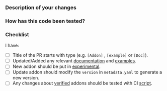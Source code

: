 <!--
Thank you for contributing to OAM workloads!

-->

### Description of your changes

<!--
Briefly describe what this pull request does. Be sure to direct your reviewers'
attention to anything that needs special consideration.

We love pull requests that resolve an open issue. If yours does, you
can uncomment the below line to indicate which issue your PR fixes, for example
"Fixes #500":

Fixes #
-->

### How has this code been tested?

<!--
Before reviewers can be confident in the correctness of a pull request,
it needs to tested and shown to be correct. In this section, briefly
describe the testing that has already been done or which is planned.
-->

### Checklist

<!--
Please run through the below readiness checklist. The first two items are
relevant to every OAM catalog pull request.
-->

I have:

- [ ] Title of the PR starts with type (e.g. `[Addon]` , `[example]` or `[Doc]`).
- [ ] Updated/Added any relevant [documentation](https://kubevela.io/docs/reference/addons/overview) and [examples](https://github.com/kubevela/catalog/tree/master/examples).
- [ ] New addon should be put in [experimental](https://github.com/kubevela/catalog/tree/master/experimental/addons).
- [ ] Update addon should modify the `version` in `metadata.yaml` to generate a new version.
- [ ] Any changes about [verified](https://github.com/kubevela/catalog/tree/master/addons) addons should be tested with CI [script](../test/e2e-test/hack/addon-vela-test.sh).
